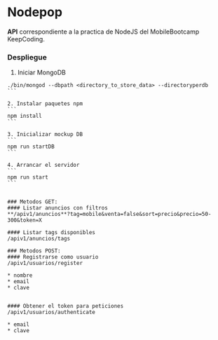 # **Nodepop**
**API** correspondiente a la practica de NodeJS del MobileBootcamp KeepCoding.

### Despliegue

1. Iniciar MongoDB
````
./bin/mongod --dbpath <directory_to_store_data> --directoryperdb
```

2. Instalar paquetes npm
```
npm install
```

3. Inicializar mockup DB
```
npm run startDB
```

4. Arrancar el servidor
```
npm run start
```


### Metodos GET:
#### Listar anuncios con filtros
**/apiv1/anuncios**?tag=mobile&venta=false&sort=precio&precio=50-300&token=X

#### Listar tags disponibles
/apiv1/anuncios/tags

### Metodos POST:
#### Registrarse como usuario
/apiv1/usuarios/register

* nombre
* email
* clave


#### Obtener el token para peticiones
/apiv1/usuarios/authenticate

* email
* clave
